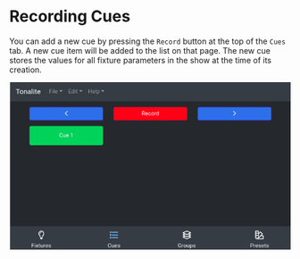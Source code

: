 # Recording Cues

You can add a new cue by pressing the `Record` button at the top of the `Cues` tab. A new cue item will be added to the list on that page. The new cue stores the values for all fixture parameters in the show at the time of its creation.

![Cue recorded](../images/cue_recorded.png)